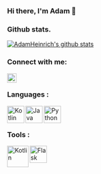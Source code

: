 ### Hi there, I'm Adam 👋


### Github stats.

[![AdamHeinrich's github stats](https://github-readme-stats.vercel.app/api?username=adamheinrich-oke&theme=great-gatsby&show_icons=true)](https://github.com/adamheinrich-oke)

### Connect with me:

[<img align="left" alt="AdamHeinrich | LinkedIn" width="22px" src="https://cdn.jsdelivr.net/npm/simple-icons@v3/icons/linkedin.svg" />][linkedin]

<br />

### Languages :
<img align="left" alt="Kotlin" width="40px" src="https://user-images.githubusercontent.com/58732951/123423005-48b19700-d5bf-11eb-8701-df541d40f255.png" />
<img align="left" alt="Java" width="40px" src="https://user-images.githubusercontent.com/58732951/123422203-24a18600-d5be-11eb-93d0-cfbd687e3f54.png" />
<img align="left" alt="Python" width="40px" src="https://user-images.githubusercontent.com/58732951/123422737-e9ec1d80-d5be-11eb-964f-4277934035fa.png" />
<br />
<br />

### Tools :

<img align="left" alt="Kotlin" width="50px" src="https://user-images.githubusercontent.com/90184277/184370028-a18d98a8-d1ca-42dc-a3af-9bbc0db575c5.png"/>
<img align="left" alt="Flask" width="40px" src="https://user-images.githubusercontent.com/58732951/123423954-7b0fc400-d5c0-11eb-9dc1-32002172261f.png"/>


[linkedin]: https://www.linkedin.com/in/adam-heinrich-89034413b/
